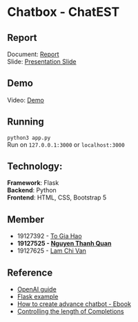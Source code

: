 # Chatbox - ChatEST

## Report

Document: [Report](https://docs.google.com/document/d/1lnbVuqS9-5NX0DShnio0EvpFzl4awvf-Qv7MIyTyals/edit?usp=sharing)  
Slide: [Presentation Slide](https://studenthcmusedu-my.sharepoint.com/:p:/g/personal/19127525_student_hcmus_edu_vn/ESQW4FMuGzRJrYHTVzh_OFYBLuFvv4eduu2Y04bbH_WbFQ?e=nBZ2Ik)

## Demo

Video: [Demo](https://youtu.be/U9o-iFPdteU)

## Running

`python3 app.py`  
Run on `127.0.0.1:3000` or `localhost:3000`

## Technology:

**Framework**: Flask  
**Backend**: Python  
**Frontend**: HTML, CSS, Bootstrap 5

## Member

-  19127392 - [To Gia Hao](https://github.com/To-Gia-Hao)
-  **19127525 - [Nguyen Thanh Quan](https://github.com/QuanBlue)**
-  19127625 - [Lam Chi Van](https://github.com/chivanz128)

## Reference

-  [OpenAI guide](https://platform.openai.com/docs/guides/completion/introduction)
-  [Flask example](https://github.dev/helloflask/flask-examples)
-  [How to create advance chatbot - Ebook](https://www.amazon.com/How-Create-Advanced-Chatbot-Introductory-ebook/dp/B0BR4MDDJL)
-  [Controlling the length of Completions](https://help.openai.com/en/articles/5072518-controlling-the-length-of-completions)
